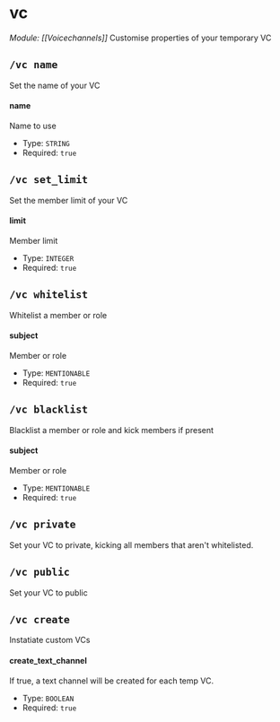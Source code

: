 # vc
*Module: [[Voicechannels]]*
Customise properties of your temporary VC
## `/vc name`
Set the name of your VC
#### name
Name to use
- Type: `STRING`
- Required: `true`
## `/vc set_limit`
Set the member limit of your VC
#### limit
Member limit
- Type: `INTEGER`
- Required: `true`
## `/vc whitelist`
Whitelist a member or role
#### subject
Member or role
- Type: `MENTIONABLE`
- Required: `true`
## `/vc blacklist`
Blacklist a member or role and kick members if present
#### subject
Member or role
- Type: `MENTIONABLE`
- Required: `true`
## `/vc private`
Set your VC to private, kicking all members that aren't whitelisted.

## `/vc public`
Set your VC to public

## `/vc create`
Instatiate custom VCs
#### create_text_channel
If true, a text channel will be created for each temp VC.
- Type: `BOOLEAN`
- Required: `true`